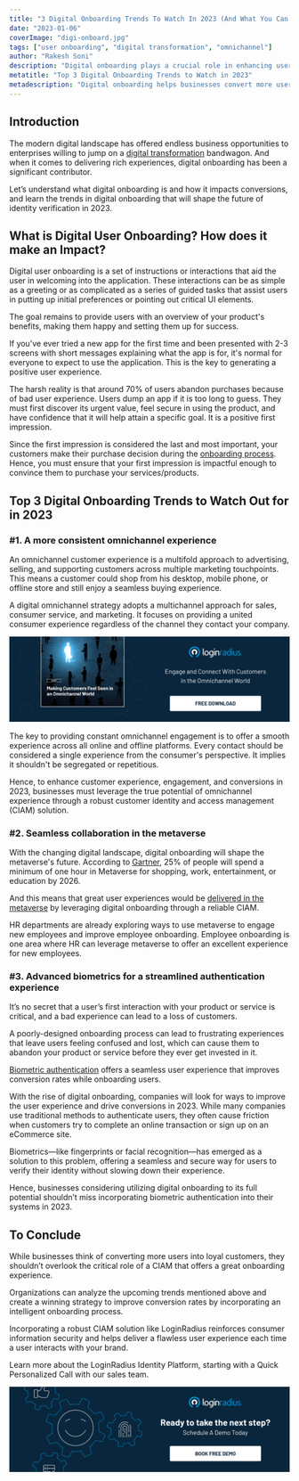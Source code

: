 ```yaml
---
title: "3 Digital Onboarding Trends To Watch In 2023 (And What You Can Do About It Now)"
date: "2023-01-06"
coverImage: "digi-onboard.jpg"
tags: ["user onboarding", "digital transformation", "omnichannel"]
author: "Rakesh Soni"
description: "Digital onboarding plays a crucial role in enhancing user experience. This blog will help you understand what digital onboarding is, how it impacts conversions, and the trends in digital onboarding that will shape the future of identity verification."
metatitle: "Top 3 Digital Onboarding Trends to Watch in 2023"
metadescription: "Digital onboarding helps businesses convert more users into customers. Here’s a list of digital onboarding trends to watch out for in 2023."
---
```


## Introduction

The modern digital landscape has offered endless business opportunities to enterprises willing to jump on a [digital transformation](https://blog.loginradius.com/identity/what-is-digital-transformation/) bandwagon. And when it comes to delivering rich experiences, digital onboarding has been a significant contributor. 

Let’s understand what digital onboarding is and how it impacts conversions, and learn the trends in digital onboarding that will shape the future of identity verification in 2023. 


## What is Digital User Onboarding? How does it make an Impact? 

Digital user onboarding is a set of instructions or interactions that aid the user in welcoming into the application. These interactions can be as simple as a greeting or as complicated as a series of guided tasks that assist users in putting up initial preferences or pointing out critical UI elements. 

The goal remains to provide users with an overview of your product's benefits, making them happy and setting them up for success.

If you’ve ever tried a new app for the first time and been presented with 2-3 screens with short messages explaining what the app is for, it's normal for everyone to expect to use the application. This is the key to generating a positive user experience.

The harsh reality is that around 70% of users abandon purchases because of bad user experience. Users dump an app if it is too long to guess. They must first discover its urgent value, feel secure in using the product, and have confidence that it will help attain a specific goal. It is a positive first impression.

Since the first impression is considered the last and most important, your customers make their purchase decision during the [onboarding process](https://blog.loginradius.com/growth/smooth-onboarding-positive-user-impression/). Hence, you must ensure that your first impression is impactful enough to convince them to purchase your services/products.


## Top 3 Digital Onboarding Trends to Watch Out for in 2023


### #1. A more consistent omnichannel experience

An omnichannel customer experience is a multifold approach to advertising, selling, and supporting customers across multiple marketing touchpoints. This means a customer could shop from his desktop, mobile phone, or offline store and still enjoy a seamless buying experience.  

A digital omnichannel strategy adopts a multichannel approach for sales, consumer service, and marketing. It focuses on providing a united consumer experience regardless of the channel they contact your company.

[![EB-omnichannel](EB-omnichannel.png)](https://www.loginradius.com/resource/making-customers-feel-seen-in-an-omnichannel-world/)

The key to providing constant omnichannel engagement is to offer a smooth experience across all online and offline platforms. Every contact should be considered a single experience from the consumer's perspective. It implies it shouldn't be segregated or repetitious.

Hence, to enhance customer experience, engagement, and conversions in 2023, businesses must leverage the true potential of omnichannel experience through a robust customer identity and access management (CIAM) solution. 


### #2. Seamless collaboration in the metaverse

With the changing digital landscape, digital onboarding will shape the metaverse's future. According to [Gartner](https://www.gartner.com/en/newsroom/press-releases/2022-02-07-gartner-predicts-25-percent-of-people-will-spend-at-least-one-hour-per-day-in-the-metaverse-by-2026), 25% of people will spend a minimum of one hour in Metaverse for shopping, work, entertainment, or education by 2026. 

And this means that great user experiences would be [delivered in the metaverse](https://blog.loginradius.com/identity/changing-user-authentication-in-metaverse/) by leveraging digital onboarding through a reliable CIAM.  

HR departments are already exploring ways to use metaverse to engage new employees and improve employee onboarding. Employee onboarding is one area where HR can leverage metaverse to offer an excellent experience for new employees. 


### #3. Advanced biometrics for a streamlined authentication experience

It’s no secret that a user’s first interaction with your product or service is critical, and a bad experience can lead to a loss of customers. 

A poorly-designed onboarding process can lead to frustrating experiences that leave users feeling confused and lost, which can cause them to abandon your product or service before they ever get invested in it. 

[Biometric authentication](https://blog.loginradius.com/identity/what-is-mob-biometric-authentication/) offers a seamless user experience that improves conversion rates while onboarding users.

With the rise of digital onboarding, companies will  look for ways to improve the user experience and drive conversions in 2023. While many companies use traditional methods to authenticate users, they often cause friction when customers try to complete an online transaction or sign up on an eCommerce site. 

Biometrics—like fingerprints or facial recognition—has emerged as a solution to this problem, offering a seamless and secure way for users to verify their identity without slowing down their experience.

Hence, businesses considering utilizing digital onboarding to its full potential shouldn’t miss incorporating biometric authentication into their systems in 2023. 


## To Conclude

While businesses think of converting more users into loyal customers, they shouldn’t overlook the critical role of a CIAM that offers a great onboarding experience. 

Organizations can analyze the upcoming trends mentioned above and create a winning strategy to improve conversion rates by incorporating an intelligent onboarding process. 

Incorporating a robust CIAM solution like LoginRadius reinforces consumer information security and helps deliver a flawless user experience each time a user interacts with your brand.

Learn more about the LoginRadius Identity Platform, starting with a Quick Personalized Call with our sales team.



[![book-a-free-demo-loginradius](../../assets/book-a-demo-loginradius.png)](https://www.loginradius.com/contact-us?utm_source=blog&utm_medium=web&utm_campaign=3-digital-onboarding-trends-2023)
